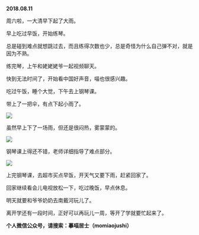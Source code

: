 
          
            
**2018.08.11**

周六啦，一大清早下起了大雨。

早上吃过早饭，开始练琴。

总是碰到难点就想跳过去，而且练得次数也少，总是奇怪为什么自己弹不对，就是因为不熟。

练完琴，上午和姥姥姥爷一起视频聊天。

快到无法时间了，开始看中国好声音，喵也很感兴趣。

吃过午饭，睡个大觉，下午去上钢琴课。

带上了一把伞，有点下起小雨了。




![](//upload-images.jianshu.io/upload_images/51001-72654fa7916f2982.JPG)




虽然早上下了一场雨，但还是很闷热，雾蒙蒙的。




![](//upload-images.jianshu.io/upload_images/51001-cb98dc58c8f3cf3e.JPG)




钢琴课上得还不错，老师详细指导了难点部分。




![](//upload-images.jianshu.io/upload_images/51001-0be550f23dba1b59.JPG)




上完钢琴课，去超市买点早饭，开天气又要下雨，赶紧回家了。

回家继续看会儿电视放松一下，吃过晚饭，早点休息。

明天就要和爷爷奶奶去南戴河玩儿了。

离开学还有一段时间，正好可以再玩儿一周，等开了学就要忙起来了。


**个人微信公众号，请搜索：摹喵居士（momiaojushi）**

          
        